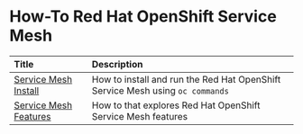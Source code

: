 # How-To Red Hat OpenShift Service Mesh 

| Title| Description | 
| :--- | :---        |
| [Service Mesh Install](service-mesh-install.md)| How to install and run the Red Hat OpenShift Service Mesh using `oc commands`|
| [Service Mesh Features](service-mesh-install.md)| How to that explores Red Hat OpenShift Service Mesh features |
